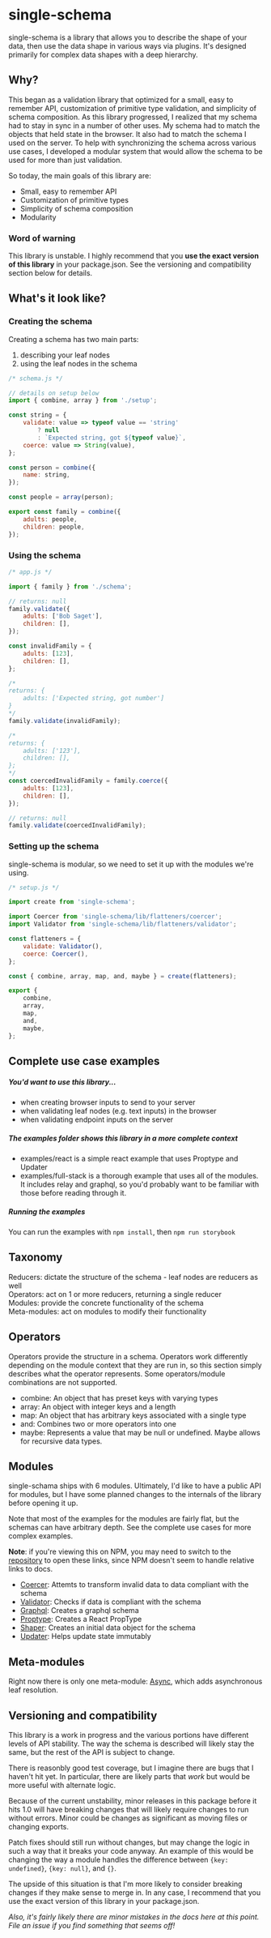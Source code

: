 # single-schema

single-schema is a library that allows you to describe the shape of your data, then use the data shape in various ways via plugins. It's designed primarily for complex data shapes with a deep hierarchy.

## Why?

This began as a validation library that optimized for a small, easy to remember API, customization of primitive type validation, and simplicity of schema composition. As this library progressed, I realized that my schema had to stay in sync in a number of other uses. My schema had to match the objects that held state in the browser. It also had to match the schema I used on the server. To help with synchronizing the schema across various use cases, I developed a modular system that would allow the schema to be used for more than just validation.

So today, the main goals of this library are:  

* Small, easy to remember API
* Customization of primitive types
* Simplicity of schema composition
* Modularity

### Word of warning
This library is unstable. I highly recommend that you **use the exact version of this library** in your package.json. See the versioning and compatibility section below for details.

## What's it look like?

### Creating the schema

Creating a schema has two main parts:  
1. describing your leaf nodes  
2. using the leaf nodes in the schema

```javascript
/* schema.js */

// details on setup below
import { combine, array } from './setup';

const string = {
	validate: value => typeof value == 'string'
		? null
		: `Expected string, got ${typeof value}`,
	coerce: value => String(value),
};

const person = combine({
	name: string,
});

const people = array(person);

export const family = combine({
	adults: people,
	children: people,
});
```

### Using the schema
 
```javascript
/* app.js */

import { family } from './schema';

// returns: null
family.validate({
	adults: ['Bob Saget'],
	children: [],
}); 

const invalidFamily = {
	adults: [123],
	children: [],
};

/*
returns: { 
	adults: ['Expected string, got number'] 
}
*/
family.validate(invalidFamily);

/* 
returns: {
	adults: ['123'],
	children: [],
};
*/
const coercedInvalidFamily = family.coerce({
	adults: [123],
	children: [],
}); 

// returns: null
family.validate(coercedInvalidFamily);
```

### Setting up the schema

single-schema is modular, so we need to set it up with the modules we're using. 

```javascript
/* setup.js */

import create from 'single-schema';

import Coercer from 'single-schema/lib/flatteners/coercer';
import Validator from 'single-schema/lib/flatteners/validator';

const flatteners = {
	validate: Validator(),
	coerce: Coercer(),
};

const { combine, array, map, and, maybe } = create(flatteners);

export {
	combine,
	array, 
	map, 
	and, 
	maybe,
};
```

## Complete use case examples

##### You'd want to use this library...
* when creating browser inputs to send to your server
* when validating leaf nodes (e.g. text inputs) in the browser
* when validating endpoint inputs on the server

##### The examples folder shows this library in a more complete context
* examples/react is a simple react example that uses Proptype and Updater
* examples/full-stack is a thorough example that uses all of the modules. It includes relay and graphql, so you'd probably want to be familiar with those before reading through it.

##### Running the examples
You can run the examples with ``npm install``, then ``npm run storybook``

## Taxonomy
Reducers: dictate the structure of the schema - leaf nodes are reducers as well  
Operators: act on 1 or more reducers, returning a single reducer  
Modules: provide the concrete functionality of the schema  
Meta-modules: act on modules to modify their functionality

## Operators
Operators provide the structure in a schema. Operators work differently depending on the module context that they are run in, so this section simply describes what the operator represents. Some operators/module combinations are not supported.

* combine: An object that has preset keys with varying types
* array: An object with integer keys and a length
* map: An object that has arbitrary keys associated with a single type
* and: Combines two or more operators into one
* maybe: Represents a value that may be null or undefined. Maybe allows for recursive data types.

## Modules

single-schama ships with 6 modules. Ultimately, I'd like to have a public API for modules, but I have some planned changes to the internals of the library before opening it up.

Note that most of the examples for the modules are fairly flat, but the schemas can have arbitrary depth. See the complete use cases for more complex examples.

**Note**: if you're viewing this on NPM, you may need to switch to the [repository](https://github.com/chrbala/single-schema) to open these links, since NPM doesn't seem to handle relative links to docs.

* [Coercer](src/flatteners/coercer/README.md): Attemts to transform invalid data to data compliant with the schema
* [Validator](src/flatteners/validator/README.md): Checks if data is compliant with the schema
* [Graphql](src/flatteners/graphql/README.md): Creates a graphql schema
* [Proptype](src/flatteners/proptype/README.md): Creates a React PropType
* [Shaper](src/flatteners/shaper/README.md): Creates an initial data object for the schema
* [Updater](src/flatteners/updater/README.md): Helps update state immutably

## Meta-modules

Right now there is only one meta-module: [Async](src/metaFlatteners/async/README.md), which adds asynchronous leaf resolution.

## Versioning and compatibility
This library is a work in progress and the various portions have different levels of API stability. The way the schema is described will likely stay the same, but the rest of the API is subject to change.

There is reasonbly good test coverage, but I imagine there are bugs that I haven't hit yet. In particular, there are likely parts that *work* but would be more useful with alternate logic.

Because of the current unstability, minor releases in this package before it hits 1.0 will have breaking changes that will likely require changes to run without errors. Minor could be changes as significant as moving files or changing exports.

Patch fixes should still run without changes, but may change the logic in such a way that it breaks your code anyway. An example of this would be changing the way a module handles the difference between ``{key: undefined}``, ``{key: null}``, and ``{}``.

The upside of this situation is that I'm more likely to consider breaking changes if they make sense to merge in. In any case, I recommend that you use the exact version of this library in your package.json.

*Also, it's fairly likely there are minor mistakes in the docs here at this point. File an issue if you find something that seems off!*